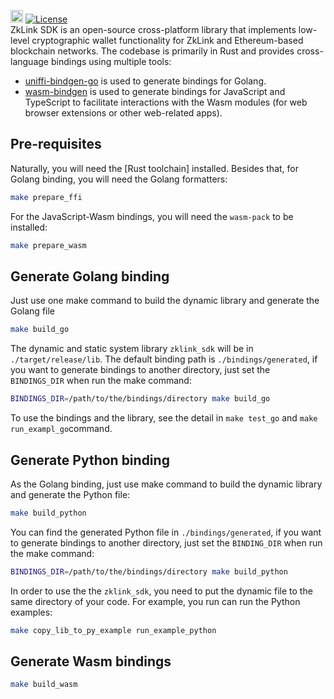 [<img alt="build status" src="https://img.shields.io/github/actions/workflow/status/zkLinkProtocol/zklink_sdk/ci.yml?branch=main&style=for-the-badge" height="20">](https://github.com/zkLinkProtocol/zklink_sdk/actions?query=branch%3Amain)
[![License](https://img.shields.io/badge/License-Apache_2.0-blue.svg)](https://opensource.org/licenses/Apache-2.0)  
ZkLink SDK is an open-source cross-platform library that implements low-level cryptographic wallet functionality
for ZkLink and Ethereum-based  blockchain networks.
The codebase is primarily in Rust and provides cross-language bindings using multiple tools:

- [uniffi-bindgen-go](https://github.com/NordSecurity/uniffi-bindgen-go) is used to generate bindings for Golang.
- [wasm-bindgen](https://github.com/rustwasm/wasm-bindgen) is used to generate bindings for JavaScript and TypeScript to facilitate interactions with the Wasm modules (for web browser extensions or other web-related apps).

## Pre-requisites
Naturally, you will need the [Rust toolchain] installed.
Besides that, for Golang binding, you will need the Golang formatters:

```bash
make prepare_ffi
```

For the JavaScript-Wasm bindings, you will need the `wasm-pack` to be installed:
```bash
make prepare_wasm
```

## Generate Golang binding
Just use one make command to build the dynamic library and generate the Golang file
```bash
make build_go
```
The dynamic and static system library `zklink_sdk` will be in `./target/release/lib`.
The default binding path is `./bindings/generated`, if you want to generate bindings to another directory, just set the  `BINDINGS_DIR` when run the make command:

```bash
BINDINGS_DIR=/path/to/the/bindings/directory make build_go
```

To use the bindings and the library, see the detail in `make test_go` and `make run_exampl_go`command.

## Generate Python binding
As the Golang binding, just use make command to build the dynamic library and generate the Python file:

```bash
make build_python
```
You can find the generated Python file in `./bindings/generated`, if you want to generate bindings to another directory, just set the `BINDING_DIR` when run the make command:

```bash
BINDINGS_DIR=/path/to/the/bindings/directory make build_python 
```

In order to use the the `zklink_sdk`, you need to put the dynamic file to the same directory of your code. For example, you run can run the Python examples:

```bash
make copy_lib_to_py_example run_example_python
```

## Generate Wasm bindings

```bash
make build_wasm
```


